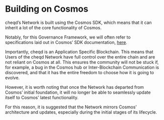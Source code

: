 # Building on Cosmos

cheqd’s Network is built using the Cosmos SDK, which means that it can inherit a lot of the core functionality of Cosmos. 

Notably, for this Governance Framework, we will often refer to specifications laid out in Cosmos’ SDK documentation, [here](https://docs.cosmos.network/v0.42/modules/gov/).

Importantly, cheqd is an Application Specific Blockchain. This means that Users of the cheqd Network have full control over the entire chain and are not reliant on Cosmos at all. This ensures the community will not be stuck if, for example,  a bug in the Cosmos hub or Inter-Blockchain Communication is discovered, and that it has the entire freedom to choose how it is going to evolve.

However, it is worth noting that once the Network has departed from Cosmos’ initial foundation, it will no longer be able to seamlessly update itself to Cosmos’ latest functionality. 

For this reason, it is suggested that the Network mirrors Cosmos’ architecture and updates, especially during the initial stages of its lifecycle.

